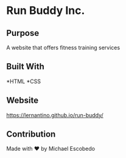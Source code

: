 # Run Buddy Inc.

## Purpose
A website that offers fitness training services

## Built With
*HTML
*CSS

## Website
https://lernantino.github.io/run-buddy/

## Contribution
Made with ❤️ by Michael Escobedo
